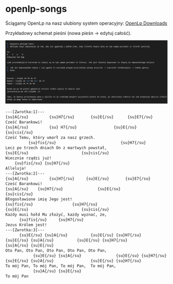 # openlp-songs

Ściągamy OpenLp na nasz ulubiony system operacyjny: [OpenLp Downloads](https://openlp.org/#downloads)

Przykładowy schemat pieśni (nowa pieśn -> edytuj całość).

![opis działania](https://github.com/dery96/openlp-songs/blob/master/opis-dzialania.png)

```
---[Zwrotka:1]---
{su}A{/su}         {su}H7{/su}       {su}E{/su}      {su}E7{/su}
Cześć Barankowi!
{su}A{/su}         {su} H7{/su}                {su}E{/su}                      {su}cis{/su}
Cześć Temu, który umarł za nasz grzech.
          {su}fis{/su}                            {su}H7{/su}
Lecz po trzech dniach On z martwych powstał,
{su}E{/su}                       {su}cis{/su}
Wiecznie rządzi już!
    {su}fis{/su} {su}H7{/su}
Alleluja!
---[Zwrotka:2]---
{su}A{/su}         {su}H7{/su}     {su}E{/su}       {su}E7{/su}
Cześć Barankowi!	
{su}A{/su}    {su}H7{/su}               {su}E{/su}              {su}cis{/su}
Błogosławione imię Jego jest!
{su}fis{/su}                 {su}H7{/su}                        {su}E{/su}                       {su}cis{/su}
Każdy musi hołd Mu złożyć, każdy wyznać, że,
      {su}fis{/su}     {su}H7{/su}
Jezus Królem jest!
---[Zwrotka:3]---
      {su}E{/su} {su}A{/su}          {su}E{/su} {su}H7{/su}        {su}E{/su} {su}A{/su}          {su}E{/su} {su}H7{/su}        {su}A{/su} {su}E{/su}
Oto Pan, Oto Pan, Oto Pan, Oto Pan, Oto Pan, 
            {su}E{/su} {su}A{/su}               {su}E{/su} {su}H7{/su}              {su}E{/su} {su}A{/su}                {su}E{/su} {su}H7{/su}
To mój Pan, To mój Pan, To mój Pan,  To mój Pan, 
            {su}A{/su} {su}E{/su}
To mój Pan 
```



